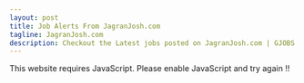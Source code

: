```yaml
---
layout: post
title: Job Alerts From JagranJosh.com
tagline: JagranJosh.com
description: Checkout the Latest jobs posted on JagranJosh.com | GJOBS.IN | Updates from all your favorite job portals at a single place
---
```

<script>document.write(x1.concat(s1)+jagranjosh+s2.concat(x2));</script><noscript>This website requires JavaScript. Please enable JavaScript and try again !!</noscript>